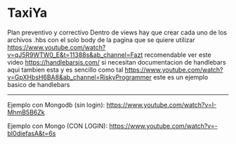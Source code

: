 # TaxiYa
Plan preventivo y correctivo
Dentro de views hay que crear cada uno de los archivos .hbs con el solo body de la pagina que se quiere utilizar
https://www.youtube.com/watch?v=qJ5R9WTW0_E&t=11388s&ab_channel=Fazt recomendable ver este video 
https://handlebarsjs.com/ si necesitan documentacion de handlebars aqui tambien esta y es sencillo como tal 
https://www.youtube.com/watch?v=GpXHbsH6BA8&ab_channel=RiskyProgrammer este es un ejemplo basico de handlebars 
**************************
Ejemplo con Mongodb (sin login):
https://www.youtube.com/watch?v=I-MhmB5B6Zk

Ejemplo con Mongo (CON LOGIN):
https://www.youtube.com/watch?v=-bI0diefasA&t=6s


